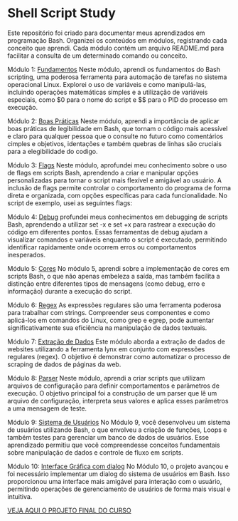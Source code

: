# Shell Script Study

Este repositório foi criado para documentar meus aprendizados em programação Bash. Organizei os conteúdos em módulos, registrando cada conceito que aprendi. Cada módulo contém um arquivo README.md para facilitar a consulta de um determinado comando ou conceito.


Módulo 1: [Fundamentos](/modulo1%20-%20Fundamentos/)
Neste módulo, aprendi os fundamentos do Bash scripting, uma poderosa ferramenta para automação de tarefas no sistema operacional Linux. Explorei o uso de variáveis e como manipulá-las, incluindo operações matemáticas simples e a utilização de variáveis especiais, como $0 para o nome do script e $$ para o PID do processo em execução.


Módulo 2: [Boas Práticas](/modulo2%20-%20Boas%20Praticas/)
Neste módulo, aprendi a importância de aplicar boas práticas de legibilidade em Bash, que tornam o código mais acessível e claro para qualquer pessoa que o consulte no futuro como comentários cimples e objetivos, identações e também quebras de linhas são cruciais para a elegibilidade do codigo.

Módulo 3: [Flags](/modulo3%20-%20Flags/)
Neste módulo, aprofundei meu conhecimento sobre o uso de flags em scripts Bash, aprendendo a criar e manipular opções personalizadas para tornar o script mais flexível e amigável ao usuário. A inclusão de flags permite controlar o comportamento do programa de forma direta e organizada, com opções específicas para cada funcionalidade. No script de exemplo, usei as seguintes flags:


Módulo 4: [Debug](/modulo4%20-%20Debug/)
profundei meus conhecimentos em debugging de scripts Bash, aprendendo a utilizar set -x e set +x para rastrear a execução do código em diferentes pontos. Essas ferramentas de debug ajudam a visualizar comandos e variáveis enquanto o script é executado, permitindo identificar rapidamente onde ocorrem erros ou comportamentos inesperados.

Módulo 5: [Cores](/modulo5%20-%20Cores/)
No módulo 5, aprendi sobre a implementação de cores em scripts Bash, o que não apenas embeleza a saída, mas também facilita a distinção entre diferentes tipos de mensagens (como debug, erro e informação) durante a execução do script.

Módulo 6: [Regex](/modulo6%20-%20Regex/)
As expressões regulares são uma ferramenta poderosa para trabalhar com strings. Compreender seus componentes e como aplicá-los em comandos do Linux, como grep e egrep, pode aumentar significativamente sua eficiência na manipulação de dados textuais.

Módulo 7: [Extração de Dados](/modulo7%20-%20Extração%20de%20Dados/)
Este módulo aborda a extração de dados de websites utilizando a ferramenta lynx em conjunto com expressões regulares (regex). O objetivo é demonstrar como automatizar o processo de scraping de dados de páginas da web.

Módulo 8: [Parser](/modulo8%20-%20Parser/)
Neste módulo, aprendi a criar scripts que utilizam arquivos de configuração para definir comportamentos e parâmetros de execução. O objetivo principal foi a construção de um parser que lê um arquivo de configuração, interpreta seus valores e aplica esses parâmetros a uma mensagem de teste.

Módulo 9: [Sistema de Usuários](/modulo9%20-%20Sistema%20de%20Usuarios/)
No Módulo 9, você desenvolveu um sistema de usuários utilizando Bash, o que envolveu a criação de funções, Loops e também testes para gerenciar um banco de dados de usuários. Esse aprendizado permitiu que você compreendesse conceitos fundamentais sobre manipulação de dados e controle de fluxo em scripts.


Módulo 10: [Interface Gráfica com dialog](/modulo10%20-%20Dialog/)
No Módulo 10, o projeto avançou e foi necessário implementar um dialog do sistema de usuários em Bash. Isso proporcionou uma interface mais amigável para interação com o usuário, permitindo operações de gerenciamento de usuários de forma mais visual e intuitiva.

[VEJA AQUI O PROJETO FINAL DO CURSO](https://github.com/ViniciusWessner/Registro-de-Pontos)